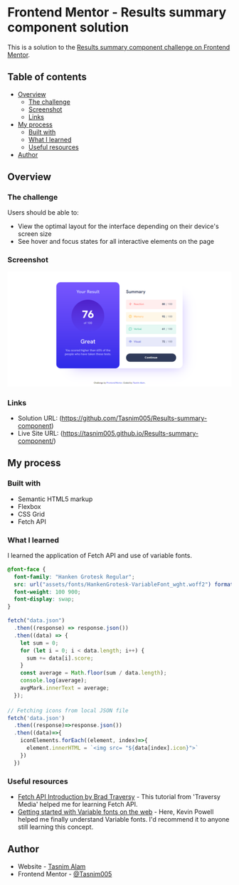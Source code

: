 # Frontend Mentor - Results summary component solution

This is a solution to the [Results summary component challenge on Frontend Mentor](https://www.frontendmentor.io/challenges/results-summary-component-CE_K6s0maV).

## Table of contents

- [Overview](#overview)
  - [The challenge](#the-challenge)
  - [Screenshot](#screenshot)
  - [Links](#links)
- [My process](#my-process)
  - [Built with](#built-with)
  - [What I learned](#what-i-learned)
  - [Useful resources](#useful-resources)
- [Author](#author)

## Overview

### The challenge

Users should be able to:

- View the optimal layout for the interface depending on their device's screen size
- See hover and focus states for all interactive elements on the page

### Screenshot

![](assets/images/preview.png)

### Links

- Solution URL: (https://github.com/Tasnim005/Results-summary-component)
- Live Site URL: (https://tasnim005.github.io/Results-summary-component/)

## My process

### Built with

- Semantic HTML5 markup
- Flexbox
- CSS Grid
- Fetch API

### What I learned
I learned the application of Fetch API and use of variable fonts.

```css
@font-face {
  font-family: "Hanken Grotesk Regular";
  src: url("assets/fonts/HankenGrotesk-VariableFont_wght.woff2") format("woff2");
  font-weight: 100 900;
  font-display: swap;
}
```
```js
fetch("data.json")
  .then((response) => response.json())
  .then((data) => {
    let sum = 0;
    for (let i = 0; i < data.length; i++) {
      sum += data[i].score;
    }
    const average = Math.floor(sum / data.length);
    console.log(average);
    avgMark.innerText = average;
  });

// Fetching icons from local JSON file
fetch('data.json')
  .then((response)=>response.json())
  .then((data)=>{
    iconElements.forEach((element, index)=>{
      element.innerHTML = `<img src= "${data[index].icon}">`
    })
  })

```

### Useful resources

- [Fetch API Introduction by Brad Traversy](https://www.youtube.com/watch?v=Oive66jrwBs&list=LL&index=3) - This tutorial from 'Traversy Media' helped me for learning Fetch API. 
- [Getting started with Variable fonts on the web](https://www.youtube.com/watch?v=0fVymQ7SZw0&list=LL&index=2) - Here, Kevin Powell helped me finally understand Variable fonts. I'd recommend it to anyone still learning this concept.

## Author

- Website - [Tasnim Alam](https://github.com/Tasnim005)
- Frontend Mentor - [@Tasnim005](https://www.frontendmentor.io/profile/Tasnim005)

